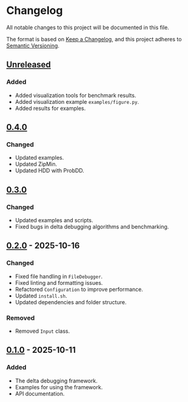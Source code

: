 # Changelog

All notable changes to this project will be documented in this file.

The format is based on [Keep a Changelog](https://keepachangelog.com/en/1.1.0/),
and this project adheres to [Semantic Versioning](https://semver.org/spec/v2.0.0.html).

## [Unreleased]

### Added

- Added visualization tools for benchmark results.
- Added visualization example `examples/figure.py`.
- Added results for examples.

## [0.4.0]

### Changed

- Updated examples.
- Updated ZipMin.
- Updated HDD with ProbDD.

## [0.3.0]

### Changed

- Updated examples and scripts.
- Fixed bugs in delta debugging algorithms and benchmarking.

## [0.2.0] - 2025-10-16

### Changed

- Fixed file handling in `FileDebugger`.
- Fixed linting and formatting issues.
- Refactored `Configuration` to improve performance.
- Updated `install.sh`.
- Updated dependencies and folder structure.

### Removed

- Removed `Input` class.

## [0.1.0] - 2025-10-11

### Added

- The delta debugging framework.
- Examples for using the framework.
- API documentation.

[unreleased]: https://github.com/FreeFlyingSheep/delta-debugging/compare/v0.4.0...HEAD
[0.4.0]: https://github.com/FreeFlyingSheep/delta-debugging/compare/v0.3.0...v0.4.0
[0.3.0]: https://github.com/FreeFlyingSheep/delta-debugging/compare/v0.2.0...v0.3.0
[0.2.0]: https://github.com/FreeFlyingSheep/delta-debugging/compare/v0.1.0...v0.2.0
[0.1.0]: https://github.com/FreeFlyingSheep/delta-debugging/releases/tag/v0.1.0
